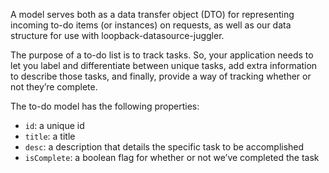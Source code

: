 A model serves both as a data transfer object (DTO) for representing incoming to-do items (or instances) on requests, as well as our data structure for use with loopback-datasource-juggler.

The purpose of a to-do list is to track tasks. So, your application needs to let you label and differentiate between unique tasks, add extra information to describe those tasks, and finally, provide a way of tracking whether or not they’re complete.

The to-do model has the following properties:

- `id`: a unique id
- `title`: a title
- `desc`: a description that details the specific task to be accomplished
- `isComplete`: a boolean flag for whether or not we’ve completed the task
